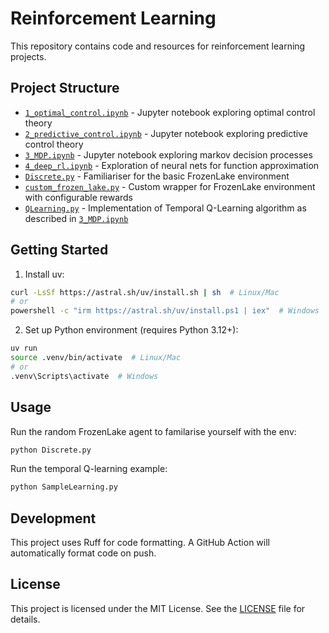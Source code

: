# Reinforcement Learning

This repository contains code and resources for reinforcement learning projects.

## Project Structure

- [`1_optimal_control.ipynb`](1_optimal_control.ipynb) - Jupyter notebook exploring optimal control theory
- [`2_predictive_control.ipynb`](2_predictive_control.ipynb) - Jupyter notebook exploring predictive control theory
- [`3_MDP.ipynb`](3_MDP.ipynb) - Jupyter notebook exploring markov decision processes
- [`4_deep_rl.ipynb`](4_deep_rl.ipynb) - Exploration of neural nets for function approximation
- [`Discrete.py`](Discrete.py) - Familiariser for the basic FrozenLake environment
- [`custom_frozen_lake.py`](custom_frozen_lake.py) - Custom wrapper for FrozenLake environment with configurable rewards
- [`QLearning.py`](QLearning.py) - Implementation of Temporal Q-Learning algorithm as described in [`3_MDP.ipynb`](3_MDP.ipynb)




## Getting Started

1. Install uv:
```sh
curl -LsSf https://astral.sh/uv/install.sh | sh  # Linux/Mac
# or
powershell -c "irm https://astral.sh/uv/install.ps1 | iex"  # Windows
```

2. Set up Python environment (requires Python 3.12+):
```sh
uv run
source .venv/bin/activate  # Linux/Mac
# or
.venv\Scripts\activate  # Windows
```

## Usage

Run the random FrozenLake agent to familarise yourself with the env:
```sh
python Discrete.py
```

Run the temporal Q-learning example:

```sh
python SampleLearning.py
```

## Development
This project uses Ruff for code formatting. A GitHub Action will automatically format code on push.

## License
This project is licensed under the MIT License. See the [LICENSE](LICENSE) file for details.
